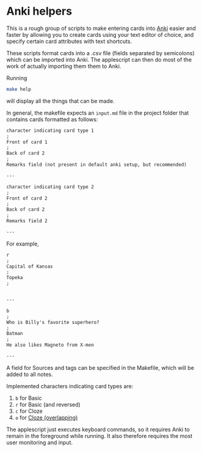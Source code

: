 # Anki helpers

This is a rough group of scripts to make entering cards into [Anki](https://apps.ankiweb.net/) easier and faster by allowing you to create cards using your text editor of choice, and specify certain card attributes with text shortcuts.

These scripts format cards into a .csv file (fields separated by semicolons) which can be imported into Anki. The applescript can then do most of the work of actually importing them them to Anki.

Running
```bash
make help
```
will display all the things that can be made.

In general, the makefile expects an `input.md` file in the project folder that contains cards formatted as follows:

```markdown
character indicating card type 1
;
Front of card 1
;
Back of card 2
;
Remarks field (not present in default anki setup, but recommended)

---

character indicating card type 2
;
Front of card 2
;
Back of card 2
;
Remarks field 2

---
```

For example,

```markdown
r
;
Capital of Kansas
;
Topeka
;


---

b
;
Who is Billy's favorite superhero?
;
Batman
;
He also likes Magneto from X-men

---
```

A field for Sources and tags can be specified in the Makefile, which will be added to all notes.

Implemented characters indicating card types are:
1. `b` for Basic
2. `r` for Basic (and reversed)
3. `c` for Cloze
4. `o` for [Cloze (overlapping)](https://ankiweb.net/shared/info/969733775)

The applescript just executes keyboard commands, so it requires Anki to remain in the foreground while running. It also therefore requires the most user monitoring and input.